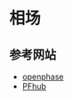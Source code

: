 # 相场


## 参考网站
- [openphase](https://openphase.rub.de/gallery.html)
- [PFhub](https://pages.nist.gov/pfhub/links/)